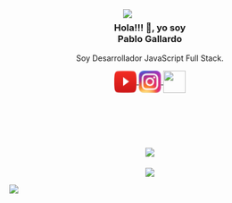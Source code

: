 <img align="right" width="300" src="https://user-images.githubusercontent.com/38090176/176254739-9b06d30d-082c-4325-be19-30acc647b4a3.png" />
<p align="center">
	<h3 align="center">Hola!!! 👋, yo soy </br>Pablo Gallardo </h3>
</p>
<p align="center">Soy Desarrollador JavaScript Full Stack.</p>
<p align="center">
	<a href="https://www.youtube.com/channel/UCS-YoU7f8PztGHBd4OD9RSw">
		<img align="center" src="icons/youtube.png" height="40px" width="40px" />
	</a>
	<a href="https://www.instagram.com/pablogallardo.dev">
		<img align="center" src="icons/instagram.png" height="40px" width="40px" />
	</a>
	<a href="https://www.twitch.tv/pablogallardodev">
		<img align="center" src="https://cdn.jsdelivr.net/npm/simple-icons@3.0.1/icons/twitch.svg" height="40px" width="40px" />
	</a>
</p>
</br></br></br></br>
<p align="center">
	<img align="center" src="https://github-readme-stats.vercel.app/api?username=pablogallardodev&show_icons=true" /></br></br>
	<img align="center" src="https://github-readme-stats.vercel.app/api/top-langs/?username=pablogallardodev&layout=compact" />
</p>

![](https://visitor-badge.glitch.me/badge?page_id=pablogallardodev.pablogallardodev)

<!--
[![Anurag's GitHub stats](https://github-readme-stats.vercel.app/api?username=pablogallardodev&show_icons=true)](https://github.com/anuraghazra/github-readme-stats)
[![Top Langs](https://github-readme-stats.vercel.app/api/top-langs/?username=pablogallardodev&layout=compact)](https://github.com/anuraghazra/github-readme-stats)
-->
